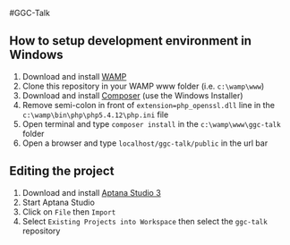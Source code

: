#GGC-Talk

## How to setup development environment in Windows

1. Download and install [WAMP](http://www.wampserver.com/en/)
2. Clone this repository in your WAMP www folder (i.e. `c:\wamp\www`)
3. Download and install [Composer](http://getcomposer.org/download/) (use the Windows Installer)
4. Remove semi-colon in front of `extension=php_openssl.dll` line in the `c:\wamp\bin\php\php5.4.12\php.ini` file
5. Open terminal and type `composer install` in the `c:\wamp\www\ggc-talk` folder
5. Open a browser and type `localhost/ggc-talk/public` in the url bar


## Editing the project

1. Download and install [Aptana Studio 3](http://www.aptana.com/products/studio3/download)
2. Start Aptana Studio
3. Click on `File` then `Import`
4. Select `Existing Projects into Workspace` then select the `ggc-talk` repository
